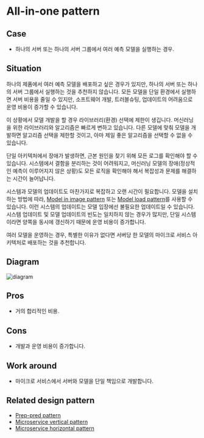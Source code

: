 # All-in-one pattern

## Case
- 하나의 서버 또는 하나의 서버 그룹에서 여러 예측 모델을 실행하는 경우.

## Situation
하나의 제품에서 여러 예측 모델을 배포하고 싶은 경우가 있지만, 하나의 서버 또는 하나의 서버 그룹에서 실행하는 것을 추천하지 않습니다. 모든 모델을 단일 환경에서 실행하면 서버 비용을 줄일 수 있지만, 소프트웨어 개발, 트러블슈팅, 업데이트의 어려움으로 운영 비용이 증가할 수 있습니다. <br>

이 상황에서 모델 개발을 할 경우 라이브러리(환경) 선택에 제한이 생깁니다. 머신러닝을 위한 라이브러리와 알고리즘은 빠르게 변하고 있습니다. 다른 모델에 맞춰 모델을 개발하면 알고리즘 선택을 제한할 것이고, 아마 제일 좋은 알고리즘을 선택할 수 없을 수 있습니다. <br>

단일 아키텍처에서 장애가 발생하면, 근본 원인을 찾기 위해 모든 로그를 확인해야 할 수 있습니다. 시스템에서 결함을 분리하는 것이 어려워지고, 머신러닝 모델의 장애(정상적인 예측이 이루어지지 않은 상황)도 모든 로직을 확인해야 해서 복잡성과 문제를 해결하는 시간이 늘어납니다. <br>


시스템과 모델의 업데이트도 마찬가지로 복잡하고 오랜 시간이 필요합니다. 모델을 설치하는 방법에 따라, [Model in image pattern](../../../Operation-patterns/Model-in-image-pattern/design_ko.md) 또는 [Model load pattern](../../../Operation-patterns/Model-load-pattern/design_ko.md)를 사용할 수 있습니다. 이런 시스템의 업데이트는 모델 입장에선 불필요한 업데이트일 수 있습니다. 시스템 업데이트 및 모델 업데이트의 빈도는 일치하지 않는 경우가 많지만, 단일 시스템이라면 양쪽을 동시에 갱신하기 때문에 운영 비용이 증가합니다. <br>

여러 모델을 운영하는 경우, 특별한 이유가 없다면 서버당 한 모델의 마이크로 서비스 아키텍처로 배포하는 것을 추천합니다.

## Diagram
![diagram](diagram.png)


## Pros
- 거의 합리적인 비용.

## Cons
- 개발과 운영 비용이 증가합니다.

## Work around
- 마이크로 서비스에서 서버와 모델을 단일 책임으로 개발합니다.


## Related design pattern
- [Prep-pred pattern](./../../Prep-pred-pattern/design_ko.md)
- [Microservice vertical pattern](./../../Microservice-vertical-pattern/design_ko.md)
- [Microservice horizontal pattern](./../../Microservice-horizontal-pattern/design_ko.md)
